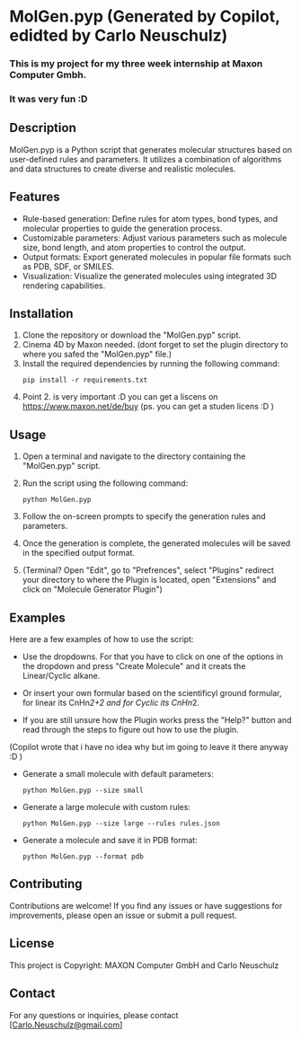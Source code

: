 # MolGen.pyp (Generated by Copilot, edidted by Carlo Neuschulz)

### This is my project for my three week internship at Maxon Computer Gmbh.
### It was very fun :D

## Description
MolGen.pyp is a Python script that generates molecular structures based on user-defined rules and parameters. It utilizes a combination of algorithms and data structures to create diverse and realistic molecules.

## Features
- Rule-based generation: Define rules for atom types, bond types, and molecular properties to guide the generation process.
- Customizable parameters: Adjust various parameters such as molecule size, bond length, and atom properties to control the output.
- Output formats: Export generated molecules in popular file formats such as PDB, SDF, or SMILES.
- Visualization: Visualize the generated molecules using integrated 3D rendering capabilities.

## Installation
1. Clone the repository or download the "MolGen.pyp" script.
2. Cinema 4D by Maxon needed. (dont forget to set the plugin directory to where you safed the "MolGen.pyp" file.) 
3. Install the required dependencies by running the following command:
    ```
    pip install -r requirements.txt
    ```
4. Point 2. is very important :D you can get a liscens on https://www.maxon.net/de/buy 
(ps. you can get a studen licens :D )
## Usage
1. Open a terminal  and navigate to the directory containing the "MolGen.pyp" script. 
2. Run the script using the following command:
    ```
    python MolGen.pyp
    ```
3. Follow the on-screen prompts to specify the generation rules and parameters.
4. Once the generation is complete, the generated molecules will be saved in the specified output format.

5. (Terminal? Open "Edit", go to "Prefrences", select "Plugins" redirect your directory to where the Plugin is located, open "Extensions" and click on "Molecule Generator Plugin")

## Examples
Here are a few examples of how to use the script:

- Use the dropdowns. For that you have to click on one of the options in the dropdown and press "Create Molecule" and it creats the Linear/Cyclic alkane.

- Or insert your own formular based on the scientificyl ground formular, for linear its CnHn*2+2 and for Cyclic its CnHn*2. 

- If you are still unsure how the Plugin works press the "Help?" button and read through the steps to figure out how to use the plugin.

(Copilot wrote that i have no idea why but im going to leave it there anyway :D )
- Generate a small molecule with default parameters:
  ```
  python MolGen.pyp --size small
  ```

- Generate a large molecule with custom rules:
  ```
  python MolGen.pyp --size large --rules rules.json
  ```

- Generate a molecule and save it in PDB format:
  ```
  python MolGen.pyp --format pdb
  ```

## Contributing
Contributions are welcome! If you find any issues or have suggestions for improvements, please open an issue or submit a pull request.

## License
This project is Copyright: MAXON Computer GmbH and Carlo Neuschulz 

## Contact
For any questions or inquiries, please contact [Carlo.Neuschulz@gmail.com]

